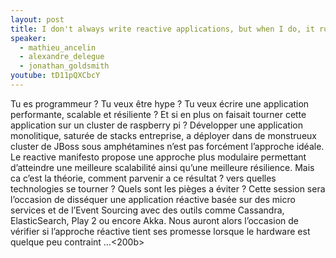 ```yaml
---
layout: post
title: I don't always write reactive applications, but when I do, it runs on Raspberry Pi
speaker:
  - mathieu_ancelin
  - alexandre_delegue
  - jonathan_goldsmith
youtube: tD11pQXCbcY
---
```

Tu es programmeur ? Tu veux être hype ? Tu veux écrire une application performante, scalable et résiliente ? Et si en plus on faisait tourner cette application sur un cluster de raspberry pi ?
Développer une application monolitique, saturée de stacks entreprise, a déployer dans de monstrueux cluster de JBoss sous amphétamines n’est pas forcément l’approche idéale.
Le reactive manifesto propose une approche plus modulaire permettant d’atteindre une meilleure scalabilité ainsi qu’une meilleure résilience. Mais ca c’est la théorie, comment parvenir a ce résultat ? vers quelles technologies se tourner ?  Quels sont les pièges a éviter ?
Cette session sera l’occasion de disséquer une application réactive basée sur des micro services et de l’Event Sourcing avec des outils comme Cassandra, ElasticSearch, Play 2 ou encore Akka.
Nous auront alors l’occasion de vérifier si l’approche réactive tient ses promesse lorsque le hardware est quelque peu contraint …<200b>
